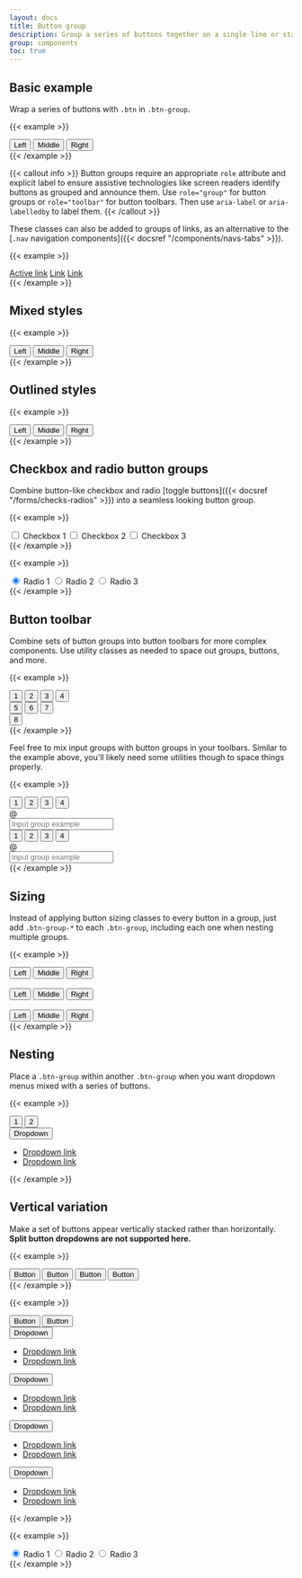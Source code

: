 ```yaml
---
layout: docs
title: Button group
description: Group a series of buttons together on a single line or stack them in a vertical column.
group: components
toc: true
---
```


## Basic example

Wrap a series of buttons with `.btn` in `.btn-group`.

{{< example >}}
<div class="btn-group" role="group" aria-label="Basic example">
  <button type="button" class="btn btn-primary">Left</button>
  <button type="button" class="btn btn-primary">Middle</button>
  <button type="button" class="btn btn-primary">Right</button>
</div>
{{< /example >}}

{{< callout info >}}
Button groups require an appropriate `role` attribute and explicit label to ensure assistive technologies like screen readers identify buttons as grouped and announce them. Use `role="group"` for button groups or `role="toolbar"` for button toolbars. Then use `aria-label` or `aria-labelledby` to label them.
{{< /callout >}}

These classes can also be added to groups of links, as an alternative to the [`.nav` navigation components]({{< docsref "/components/navs-tabs" >}}).

{{< example >}}
<div class="btn-group">
  <a href="#" class="btn btn-primary active" aria-current="page">Active link</a>
  <a href="#" class="btn btn-primary">Link</a>
  <a href="#" class="btn btn-primary">Link</a>
</div>
{{< /example >}}

## Mixed styles

{{< example >}}
<div class="btn-group" role="group" aria-label="Basic mixed styles example">
  <button type="button" class="btn btn-danger">Left</button>
  <button type="button" class="btn btn-warning">Middle</button>
  <button type="button" class="btn btn-success">Right</button>
</div>
{{< /example >}}

## Outlined styles

{{< example >}}
<div class="btn-group" role="group" aria-label="Basic outlined example">
  <button type="button" class="btn btn-outline-primary">Left</button>
  <button type="button" class="btn btn-outline-primary">Middle</button>
  <button type="button" class="btn btn-outline-primary">Right</button>
</div>
{{< /example >}}

## Checkbox and radio button groups

Combine button-like checkbox and radio [toggle buttons]({{< docsref "/forms/checks-radios" >}}) into a seamless looking button group.

{{< example >}}
<div class="btn-group" role="group" aria-label="Basic checkbox toggle button group">
  <input type="checkbox" class="btn-check" id="btncheck1" autocomplete="off">
  <label class="btn btn-outline-primary" for="btncheck1">Checkbox 1</label>

  <input type="checkbox" class="btn-check" id="btncheck2" autocomplete="off">
  <label class="btn btn-outline-primary" for="btncheck2">Checkbox 2</label>

  <input type="checkbox" class="btn-check" id="btncheck3" autocomplete="off">
  <label class="btn btn-outline-primary" for="btncheck3">Checkbox 3</label>
</div>
{{< /example >}}

{{< example >}}
<div class="btn-group" role="group" aria-label="Basic radio toggle button group">
  <input type="radio" class="btn-check" name="btnradio" id="btnradio1" autocomplete="off" checked>
  <label class="btn btn-outline-primary" for="btnradio1">Radio 1</label>

  <input type="radio" class="btn-check" name="btnradio" id="btnradio2" autocomplete="off">
  <label class="btn btn-outline-primary" for="btnradio2">Radio 2</label>

  <input type="radio" class="btn-check" name="btnradio" id="btnradio3" autocomplete="off">
  <label class="btn btn-outline-primary" for="btnradio3">Radio 3</label>
</div>
{{< /example >}}

## Button toolbar

Combine sets of button groups into button toolbars for more complex components. Use utility classes as needed to space out groups, buttons, and more.

{{< example >}}
<div class="btn-toolbar" role="toolbar" aria-label="Toolbar with button groups">
  <div class="btn-group me-2" role="group" aria-label="First group">
    <button type="button" class="btn btn-primary">1</button>
    <button type="button" class="btn btn-primary">2</button>
    <button type="button" class="btn btn-primary">3</button>
    <button type="button" class="btn btn-primary">4</button>
  </div>
  <div class="btn-group me-2" role="group" aria-label="Second group">
    <button type="button" class="btn btn-secondary">5</button>
    <button type="button" class="btn btn-secondary">6</button>
    <button type="button" class="btn btn-secondary">7</button>
  </div>
  <div class="btn-group" role="group" aria-label="Third group">
    <button type="button" class="btn btn-info">8</button>
  </div>
</div>
{{< /example >}}

Feel free to mix input groups with button groups in your toolbars. Similar to the example above, you'll likely need some utilities though to space things properly.

{{< example >}}
<div class="btn-toolbar mb-3" role="toolbar" aria-label="Toolbar with button groups">
  <div class="btn-group me-2" role="group" aria-label="First group">
    <button type="button" class="btn btn-outline-secondary">1</button>
    <button type="button" class="btn btn-outline-secondary">2</button>
    <button type="button" class="btn btn-outline-secondary">3</button>
    <button type="button" class="btn btn-outline-secondary">4</button>
  </div>
  <div class="input-group">
    <div class="input-group-text" id="btnGroupAddon">@</div>
    <input type="text" class="form-control" placeholder="Input group example" aria-label="Input group example" aria-describedby="btnGroupAddon">
  </div>
</div>

<div class="btn-toolbar justify-content-between" role="toolbar" aria-label="Toolbar with button groups">
  <div class="btn-group" role="group" aria-label="First group">
    <button type="button" class="btn btn-outline-secondary">1</button>
    <button type="button" class="btn btn-outline-secondary">2</button>
    <button type="button" class="btn btn-outline-secondary">3</button>
    <button type="button" class="btn btn-outline-secondary">4</button>
  </div>
  <div class="input-group">
    <div class="input-group-text" id="btnGroupAddon2">@</div>
    <input type="text" class="form-control" placeholder="Input group example" aria-label="Input group example" aria-describedby="btnGroupAddon2">
  </div>
</div>
{{< /example >}}

## Sizing

Instead of applying button sizing classes to every button in a group, just add `.btn-group-*` to each `.btn-group`, including each one when nesting multiple groups.

{{< example >}}
<div class="btn-group btn-group-lg" role="group" aria-label="Large button group">
  <button type="button" class="btn btn-outline-primary">Left</button>
  <button type="button" class="btn btn-outline-primary">Middle</button>
  <button type="button" class="btn btn-outline-primary">Right</button>
</div>

<br>
<div class="btn-group" role="group" aria-label="Default button group">
  <button type="button" class="btn btn-outline-primary">Left</button>
  <button type="button" class="btn btn-outline-primary">Middle</button>
  <button type="button" class="btn btn-outline-primary">Right</button>
</div>

<br>
<div class="btn-group btn-group-sm" role="group" aria-label="Small button group">
  <button type="button" class="btn btn-outline-primary">Left</button>
  <button type="button" class="btn btn-outline-primary">Middle</button>
  <button type="button" class="btn btn-outline-primary">Right</button>
</div>
{{< /example >}}

## Nesting

Place a `.btn-group` within another `.btn-group` when you want dropdown menus mixed with a series of buttons.

{{< example >}}
<div class="btn-group" role="group" aria-label="Button group with nested dropdown">
  <button type="button" class="btn btn-primary">1</button>
  <button type="button" class="btn btn-primary">2</button>

  <div class="btn-group" role="group">
    <button type="button" class="btn btn-primary dropdown-toggle" data-bs-toggle="dropdown" aria-expanded="false">
      Dropdown
    </button>
    <ul class="dropdown-menu">
      <li><a class="dropdown-item" href="#">Dropdown link</a></li>
      <li><a class="dropdown-item" href="#">Dropdown link</a></li>
    </ul>
  </div>
</div>
{{< /example >}}

## Vertical variation

Make a set of buttons appear vertically stacked rather than horizontally. **Split button dropdowns are not supported here.**

{{< example >}}
<div class="btn-group-vertical" role="group" aria-label="Vertical button group">
  <button type="button" class="btn btn-primary">Button</button>
  <button type="button" class="btn btn-primary">Button</button>
  <button type="button" class="btn btn-primary">Button</button>
  <button type="button" class="btn btn-primary">Button</button>
</div>
{{< /example >}}

{{< example >}}
<div class="btn-group-vertical" role="group" aria-label="Vertical button group">
  <button type="button" class="btn btn-primary">Button</button>
  <button type="button" class="btn btn-primary">Button</button>
  <div class="btn-group" role="group">
    <button type="button" class="btn btn-primary dropdown-toggle" data-bs-toggle="dropdown" aria-expanded="false">
      Dropdown
    </button>
    <ul class="dropdown-menu">
      <li><a class="dropdown-item" href="#">Dropdown link</a></li>
      <li><a class="dropdown-item" href="#">Dropdown link</a></li>
    </ul>
  </div>
  <div class="btn-group dropstart" role="group">
    <button type="button" class="btn btn-primary dropdown-toggle" data-bs-toggle="dropdown" aria-expanded="false">
      Dropdown
    </button>
    <ul class="dropdown-menu">
      <li><a class="dropdown-item" href="#">Dropdown link</a></li>
      <li><a class="dropdown-item" href="#">Dropdown link</a></li>
    </ul>
  </div>
  <div class="btn-group dropend" role="group">
    <button type="button" class="btn btn-primary dropdown-toggle" data-bs-toggle="dropdown" aria-expanded="false">
      Dropdown
    </button>
    <ul class="dropdown-menu">
      <li><a class="dropdown-item" href="#">Dropdown link</a></li>
      <li><a class="dropdown-item" href="#">Dropdown link</a></li>
    </ul>
  </div>
  <div class="btn-group dropup" role="group">
    <button type="button" class="btn btn-primary dropdown-toggle" data-bs-toggle="dropdown" aria-expanded="false">
      Dropdown
    </button>
    <ul class="dropdown-menu">
      <li><a class="dropdown-item" href="#">Dropdown link</a></li>
      <li><a class="dropdown-item" href="#">Dropdown link</a></li>
    </ul>
  </div>
</div>
{{< /example >}}

{{< example >}}
<div class="btn-group-vertical" role="group" aria-label="Vertical radio toggle button group">
  <input type="radio" class="btn-check" name="vbtn-radio" id="vbtn-radio1" autocomplete="off" checked>
  <label class="btn btn-outline-danger" for="vbtn-radio1">Radio 1</label>
  <input type="radio" class="btn-check" name="vbtn-radio" id="vbtn-radio2" autocomplete="off">
  <label class="btn btn-outline-danger" for="vbtn-radio2">Radio 2</label>
  <input type="radio" class="btn-check" name="vbtn-radio" id="vbtn-radio3" autocomplete="off">
  <label class="btn btn-outline-danger" for="vbtn-radio3">Radio 3</label>
</div>
{{< /example >}}
